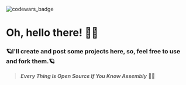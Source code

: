 ![codewars_badge](https://www.codewars.com/users/capelosini/badges/large)
# Oh, hello there! 👨‍💻

### 🪐I'll create and post some projects here, so, feel free to use and fork them.🪐


> ***Every Thing Is Open Source If You Know Assembly*** 🧑‍🚀
